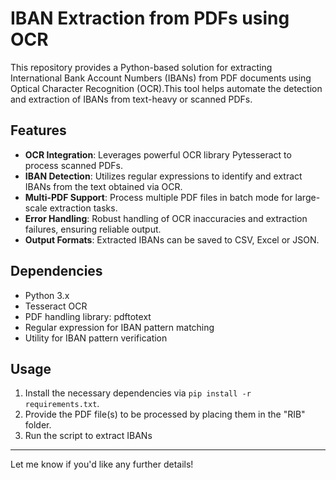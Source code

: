 
# IBAN Extraction from PDFs using OCR

This repository provides a Python-based solution for extracting International Bank Account Numbers (IBANs) from PDF documents using Optical Character Recognition (OCR).This tool helps automate the detection and extraction of IBANs from text-heavy or scanned PDFs.

## Features
- **OCR Integration**: Leverages powerful OCR library Pytesseract to process scanned PDFs.
- **IBAN Detection**: Utilizes regular expressions to identify and extract IBANs from the text obtained via OCR.
- **Multi-PDF Support**: Process multiple PDF files in batch mode for large-scale extraction tasks.
- **Error Handling**: Robust handling of OCR inaccuracies and extraction failures, ensuring reliable output.
- **Output Formats**: Extracted IBANs can be saved to CSV, Excel or JSON.

## Dependencies
- Python 3.x
- Tesseract OCR
- PDF handling library: pdftotext
- Regular expression for IBAN pattern matching
- Utility for IBAN pattern verification

## Usage
1. Install the necessary dependencies via `pip install -r requirements.txt`.
2. Provide the PDF file(s) to be processed by placing them in the "RIB" folder.
3. Run the script to extract IBANs

---

Let me know if you'd like any further details!
